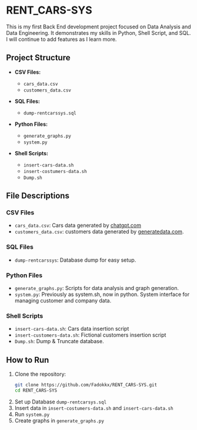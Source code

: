 # RENT_CARS-SYS

This is my first Back End development project focused on Data Analysis and Data Engineering. It demonstrates my skills in Python, Shell Script, and SQL. I will continue to add features as I learn more.

## Project Structure

- **CSV Files:**
  - `cars_data.csv`
  - `customers_data.csv`

- **SQL Files:**
  - `dump-rentcarssys.sql`

- **Python Files:**
  - `generate_graphs.py`
  - `system.py`

- **Shell Scripts:**
  - `insert-cars-data.sh`
  - `insert-costumers-data.sh`
  - `Dump.sh` 

## File Descriptions

### CSV Files
- `cars_data.csv`: Cars data generated by [chatgpt.com](https://chatgpt.com)
- `customers_data.csv`: customers data generated by [generatedata.com](https://generatedata.com).

### SQL Files
- `dump-rentcarssys`: Database dump for easy setup.

### Python Files
- `generate_graphs.py`: Scripts for data analysis and graph generation.
- `system.py`: Previously as system.sh, now in python. System interface for managing customer and company data.

### Shell Scripts
- `insert-cars-data.sh`: Cars data insertion script 
- `insert-customers-data.sh`: Fictional customers insertion script 
- `Dump.sh`: Dump & Truncate database.

## How to Run

1. Clone the repository:
   ```sh
   git clone https://github.com/Fadokkx/RENT_CARS-SYS.git
   cd RENT_CARS-SYS
2. Set up Database `dump-rentcarsys.sql`
3. Insert data in `insert-costumers-data.sh` and `insert-cars-data.sh`
4. Run `system.py`
5. Create graphs in `generate_graphs.py`

